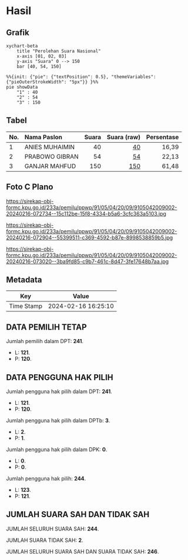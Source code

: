 # Hasil

## Grafik

```mermaid
xychart-beta
    title "Perolehan Suara Nasional"
    x-axis [01, 02, 03]
    y-axis "Suara" 0 --> 150
    bar [40, 54, 150]
```

```mermaid
%%{init: {"pie": {"textPosition": 0.5}, "themeVariables": {"pieOuterStrokeWidth": "5px"}} }%%
pie showData
    "1" : 40
    "2" : 54
    "3" : 150
```

## Tabel

| No. | Nama Paslon    | Suara | Suara (raw) | Persentase |
|:--- |:-------------- | -----:| -----------:| ----------:|
| 1   | ANIES MUHAIMIN | 40    | [40][p-1]   | 16,39      |
| 2   | PRABOWO GIBRAN | 54    | [54][p-2]   | 22,13      |
| 3   | GANJAR MAHFUD  | 150   | [150][p-3]  | 61,48      |


[p-1]: https://github.com/gigit-pemilu/pemilu-2024/blob/main/pilpres/hitung-suara/sub/91-papua/sub/05-kepulauan-yapen/sub/04-angkaisera/sub/2009-kainui-i/sub/002-tps/sub/paslon-1.txt
[p-2]: https://github.com/gigit-pemilu/pemilu-2024/blob/main/pilpres/hitung-suara/sub/91-papua/sub/05-kepulauan-yapen/sub/04-angkaisera/sub/2009-kainui-i/sub/002-tps/sub/paslon-2.txt
[p-3]: https://github.com/gigit-pemilu/pemilu-2024/blob/main/pilpres/hitung-suara/sub/91-papua/sub/05-kepulauan-yapen/sub/04-angkaisera/sub/2009-kainui-i/sub/002-tps/sub/paslon-3.txt

## Foto C Plano

https://sirekap-obj-formc.kpu.go.id/233a/pemilu/ppwp/91/05/04/20/09/9105042009002-20240216-072734--15c112be-15f8-4334-b5a6-3cfc363a5103.jpg

https://sirekap-obj-formc.kpu.go.id/233a/pemilu/ppwp/91/05/04/20/09/9105042009002-20240216-072904--55399511-c369-4592-b87e-8998538859b5.jpg

https://sirekap-obj-formc.kpu.go.id/233a/pemilu/ppwp/91/05/04/20/09/9105042009002-20240216-073020--3ba9fd85-c9b7-461c-8d47-3fe17648b7aa.jpg


## Metadata

| Key        | Value               |
| ---------- | ------------------- |
| Time Stamp | 2024-02-16 16:25:10 |


## DATA PEMILIH TETAP

Jumlah pemilih dalam DPT: **241**.
 * L: **121**.
 * P: **120**.

## DATA PENGGUNA HAK PILIH

Jumlah pengguna hak pilih dalam DPT: **241**.
 * L: **121**.
 * P: **120**.

Jumlah pengguna hak pilih dalam DPTb: **3**.
 * L: **2**.
 * P: **1**.

Jumlah pengguna hak pilih dalam DPK: **0**.
 * L: **0**.
 * P: **0**.

Jumlah pengguna hak pilih: **244**.
 * L: **123**.
 * P: **121**.

## JUMLAH SUARA SAH DAN TIDAK SAH

JUMLAH SELURUH SUARA SAH: **244**.

JUMLAH SUARA TIDAK SAH: **2**.

JUMLAH SELURUH SUARA SAH DAN SUARA TIDAK SAH: **246**.


